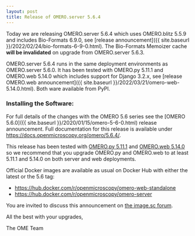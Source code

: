 ```yaml
---
layout: post
title: Release of OMERO.server 5.6.4
---
```


Today we are releasing OMERO.server 5.6.4 which uses OMERO.blitz 5.5.9
and includes Bio-Formats 6.9.0, see [release announcement]({{ site.baseurl }}/2022/02/24/bio-formats-6-9-0.html).
The Bio-Formats Memoizer cache **will be invalidated** on upgrade from OMERO.server 5.6.3.


OMERO.server 5.6.4 runs in the same deployment environments as
OMERO.server 5.6.0. It has been tested with OMERO.py 5.11.1 and OMERO.web
5.14.0 which includes support for Django 3.2.x, see [release OMERO.web announcement]({{ site.baseurl }}/2022/03/21/omero-web-5.14.0.html).
Both ware available from PyPI. 

### Installing the Software:

For full details of the changes with the OMERO 5.6 series see the
[OMERO 5.6.0]({{ site.baseurl }}/2020/01/15/omero-5-6-0.html) release
announcement. Full documentation for this release is available
under <https://docs.openmicroscopy.org/omero/5.6.4/>.

This release has been tested with
[OMERO.py 5.11.1](https://pypi.org/project/omero-py/5.11.1/) and
[OMERO.web 5.14.0](https://pypi.org/project/omero-web/5.14.0/) so we
recommend that you upgrade OMERO.py and OMERO.web to at least 5.11.1 and 5.14.0 on
both server and web deployments.

Official Docker images are available as usual on Docker Hub with either
the latest or the 5.6 tag:

* <https://hub.docker.com/r/openmicroscopy/omero-web-standalone>
* <https://hub.docker.com/r/openmicroscopy/omero-server>

You are invited to discuss this announcement on
[the image.sc forum](https://forum.image.sc/tags/c/data-management/omero).

All the best with your upgrades,

The OME Team
